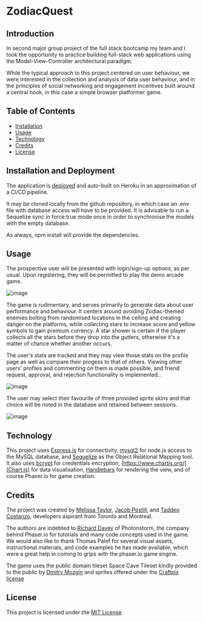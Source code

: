 # ZodiacQuest

## Introduction

In second major group project of the full stack bootcamp my team and I took the opportunity to practice building full-stack web applications using the Model-View-Controller architectural paradigm.

While the typical approach to this project centered on user behaviour, we were interested in the collection and analysis of data user behaviour, and in the principles of social networking and engagement incentives built around a central hook, in this case a simple browser platformer game.

## Table of Contents

- [Installation](#installation-and-deployment)
- [Usage](#usage)
- [Technology](#technology)
- [Credits](#credits)
- [License](#license)

## Installation and Deployment

The application is [deployed](https://zodiacquestfinal.herokuapp.com/) and auto-built on Heroku in an approximation of a CI/CD pipeline.

It may be cloned locally from the github repository, in which case an .env file with database access will have to be provided. It is advisable to run a Sequelize sync in force:true mode once in order to synchronise the models with the empty database.

As always, npm install will provide the dependencies.

## Usage

The prospective user will be presented with login/sign-up options, as per usual. Upon registering, they will be permitted to play the demo arcade game. 

![image](https://user-images.githubusercontent.com/121476474/223216996-fc23e40a-b6e3-47c3-8293-b7085cfaf732.png)

The game is rudimentary, and serves primarily to generate data about user performance and behaviour. It centers around avoiding Zodiac-themed enemies bolting from randomised locations in the ceiling and creating danger on the platforms, while collecting stars to increase score and yellow symbols to gain premium currency. A star shower is certain if the player collects all the stars before they drop into the gutters, otherwise it's a matter of chance whether another occurs.

The user's stats are tracked and they may view those stats on the profile page as well as compare their progess to that of others. Viewing other users' profiles and commenting on them is made possible, and friend request, approval, and rejection functionality is implemented..

![image](https://user-images.githubusercontent.com/121476474/223215599-20722efe-bdc5-4748-b5bf-29a641f192f9.png)

The user may select their favourite of three provided sprite skins and that choice will be noted in the database and retained between sessions.

![image](https://user-images.githubusercontent.com/121476474/223220164-28eadbf1-e9a3-4cdb-b54b-f960e3ab044a.png)

## Technology

This project uses [Express.js](https://expressjs.com/) for connectivity, [mysql2](https://www.npmjs.com/package/mysql2) for node.js access to the MySQL database, and [Sequelize](https://sequelize.org/) as the Object Relational Mapping tool. It also uses [bcrypt](https://www.npmjs.com/package/bcrypt) for credentials encryption, [https://www.chartjs.org/](Chart.js) for data visualisation, [Handlebars](https://handlebarsjs.com/) for rendering the view, and of course Phaser.io for game creation.


## Credits

The project was created by [Melissa Taylor](https://github.com/melissataylor1), [Jacob Postill](https://github.com/jacobpostill), and [Taddeo Costanzo](https://github.com/tadcos29), developers aspirant from Toronto and Montreal.

The authors are indebted to [Richard Davey](twitter.com/photonstorm) of Photonstorm, the company behind Phaser.io for tutorials and many code concepts used in the game. We would also like to thank Thomas Palef for several visual assets, instructional materials, and code examples he has made available, which were a great help in coming to grips with the phaser.io game engine.

The game uses the public domain tileset Space Cave Tileset kindly provided to the public by [Dmitry Mozgin](https://itch.io/profile/m039) and sprites offered under the [Craftpix license](https://craftpix.net/file-licenses/)

## License

This project is licensed under the [MIT License](https://www.mit.edu/~amini/LICENSE.md)

